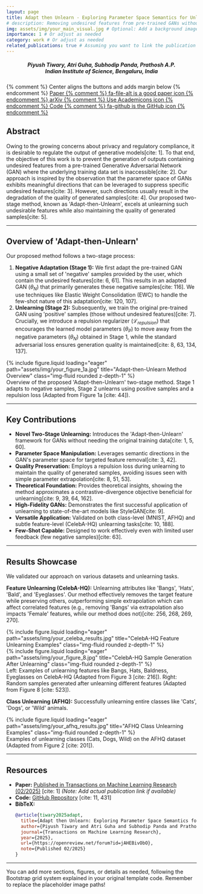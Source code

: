 ```yaml
---
layout: page
title: Adapt then Unlearn - Exploring Parameter Space Semantics for Unlearning in GANs # Updated Title [cite: 1]
# description: Removing undesired features from pre-trained GANs without accessing original data. # Updated Description [cite: 2]
img: assets/img/your_main_visual.jpg # Optional: Add a background image path for the portfolio view
importance: 1 # Or adjust as needed
category: work # Or adjust as needed
related_publications: true # Assuming you want to link the publication automatically if your theme supports it
---
```

<h5 style="text-align: center;">Piyush Tiwary, Atri Guha, Subhodip Panda, Prathosh A.P.<br>
Indian Institute of Science, Bengaluru, India</h5>

<style>
  /* Custom button style that responds to theme changes */
  .theme-adaptive-btn {
    display: inline-block;
    font-weight: 400;
    text-align: center;
    vertical-align: middle;
    user-select: none;
    padding: 0.375rem 0.75rem;
    font-size: 1rem;
    line-height: 1.5;
    border-radius: 9999px; /* Pill shape */
    text-decoration: none !important;
    transition: color 0.15s ease-in-out, background-color 0.15s ease-in-out;
    margin: 0 0.25rem;
  }
  
  /* Light theme styling (default) */
  .theme-adaptive-btn {
    color: #fff;
    background-color: #343a40;
    border: 1px solid #343a40;
  }
  
  .theme-adaptive-btn:hover {
    color: #fff;
    background-color: #23272b;
    border-color: #1d2124;
  }
  
  /* Dark theme styling - this adapts to most common dark theme implementations */
  [data-theme="dark"] .theme-adaptive-btn,
  .dark-theme .theme-adaptive-btn,
  .dark .theme-adaptive-btn,
  html[data-theme="dark"] .theme-adaptive-btn,
  body.dark .theme-adaptive-btn,
  .dark-mode .theme-adaptive-btn {
    color: #212529;
    background-color: #f8f9fa;
    border-color: #f8f9fa;
  }
  
  [data-theme="dark"] .theme-adaptive-btn:hover,
  .dark-theme .theme-adaptive-btn:hover,
  .dark .theme-adaptive-btn:hover,
  html[data-theme="dark"] .theme-adaptive-btn:hover,
  body.dark .theme-adaptive-btn:hover,
  .dark-mode .theme-adaptive-btn:hover {
    color: #212529;
    background-color: #dae0e5;
    border-color: #d3d9df;
  }
  
  /* For themes that use media queries */
  @media (prefers-color-scheme: dark) {
    .theme-adaptive-btn.respect-system {
      color: #212529;
      background-color: #f8f9fa;
      border-color: #f8f9fa;
    }
    
    .theme-adaptive-btn.respect-system:hover {
      color: #212529;
      background-color: #dae0e5;
      border-color: #d3d9df;
    }
  }
</style>

<div class="buttons text-center mb-4">  {% comment %} Center aligns the buttons and adds margin below {% endcomment %}
    <a href="YOUR_PAPER_LINK_HERE" class="btn btn-dark rounded-pill mx-1" role="button" target="_blank" rel="noopener noreferrer">
        <i class="fas fa-file-alt"></i> Paper {% comment %} fa-file-alt is a good paper icon {% endcomment %}
    </a>
    <a href="https://openreview.net/forum?id=jAHEBivObO" class="btn btn-dark rounded-pill mx-1" role="button" target="_blank" rel="noopener noreferrer">
        <i class="ai ai-arxiv"></i> arXiv {% comment %} Use Academicons icon {% endcomment %}
    </a>
    <a href="https://github.com/atriguha/Adapt_Unlearn" class="btn btn-dark rounded-pill mx-1" role="button" target="_blank" rel="noopener noreferrer">
        <i class="fab fa-github"></i> Code {% comment %} fa-github is the GitHub icon {% endcomment %}
    </a>
</div>

## Abstract

Owing to the growing concerns about privacy and regulatory compliance, it is desirable to regulate the output of generative models[cite: 1]. To that end, the objective of this work is to prevent the generation of outputs containing undesired features from a pre-trained Generative Adversarial Network (GAN) where the underlying training data set is inaccessible[cite: 2]. Our approach is inspired by the observation that the parameter space of GANs exhibits meaningful directions that can be leveraged to suppress specific undesired features[cite: 3]. However, such directions usually result in the degradation of the quality of generated samples[cite: 4]. Our proposed two-stage method, known as 'Adapt-then-Unlearn', excels at unlearning such undesirable features while also maintaining the quality of generated samples[cite: 5].

---

## Overview of 'Adapt-then-Unlearn'

Our proposed method follows a two-stage process:

1.  **Negative Adaptation (Stage 1):** We first adapt the pre-trained GAN using a small set of 'negative' samples provided by the user, which contain the undesired features[cite: 6, 61]. This results in an adapted GAN ($\theta_N$) that primarily generates these negative samples[cite: 116]. We use techniques like Elastic Weight Consolidation (EWC) to handle the few-shot nature of this adaptation[cite: 120, 107].
2.  **Unlearning (Stage 2):** Subsequently, we train the original pre-trained GAN using 'positive' samples (those without undesired features)[cite: 7]. Crucially, we introduce a repulsion regularizer ($\mathcal{L}_{repulsion}$) that encourages the learned model parameters ($\theta_P$) to move away from the negative parameters ($\theta_N$) obtained in Stage 1, while the standard adversarial loss ensures generation quality is maintained[cite: 8, 63, 134, 137].

<div class="row justify-content-sm-center">
    <div class="col-sm-10 mt-3 mt-md-0">
        {% include figure.liquid loading="eager" path="assets/img/your_figure_1a.jpg" title="Adapt-then-Unlearn Method Overview" class="img-fluid rounded z-depth-1" %}
    </div>
</div>
<div class="caption">
    Overview of the proposed 'Adapt-then-Unlearn' two-stage method. Stage 1 adapts to negative samples, Stage 2 unlearns using positive samples and a repulsion loss (Adapted from Figure 1a [cite: 44]).
</div>

---

## Key Contributions

* **Novel Two-Stage Unlearning:** Introduces the 'Adapt-then-Unlearn' framework for GANs without needing the original training data[cite: 1, 5, 60].
* **Parameter Space Manipulation:** Leverages semantic directions in the GAN's parameter space for targeted feature removal[cite: 3, 42].
* **Quality Preservation:** Employs a repulsion loss during unlearning to maintain the quality of generated samples, avoiding issues seen with simple parameter extrapolation[cite: 8, 51, 53].
* **Theoretical Foundation:** Provides theoretical insights, showing the method approximates a contrastive-divergence objective beneficial for unlearning[cite: 9, 39, 64, 162].
* **High-Fidelity GANs:** Demonstrates the first successful application of unlearning to state-of-the-art models like StyleGAN[cite: 9].
* **Versatile Application:** Validated on both class-level (MNIST, AFHQ) and subtle feature-level (CelebA-HQ) unlearning tasks[cite: 10, 188].
* **Few-Shot Capable:** Designed to work effectively even with limited user feedback (few negative samples)[cite: 63].

---

## Results Showcase

We validated our approach on various datasets and unlearning tasks.

**Feature Unlearning (CelebA-HQ):** Unlearning attributes like 'Bangs', 'Hats', 'Bald', and 'Eyeglasses'. Our method effectively removes the target feature while preserving others, outperforming simple extrapolation which can affect correlated features (e.g., removing 'Bangs' via extrapolation also impacts 'Female' features, while our method does not)[cite: 256, 268, 269, 270].

<div class="row">
    <div class="col-sm mt-3 mt-md-0">
        {% include figure.liquid loading="eager" path="assets/img/your_celeba_results.jpg" title="CelebA-HQ Feature Unlearning Examples" class="img-fluid rounded z-depth-1" %}
    </div>
     <div class="col-sm mt-3 mt-md-0">
        {% include figure.liquid loading="eager" path="assets/img/your_figure_8.jpg" title="CelebA-HQ Sample Generation After Unlearning" class="img-fluid rounded z-depth-1" %}
    </div>
</div>
<div class="caption">
    Left: Examples of unlearning features like Bangs, Hats, Baldness, Eyeglasses on CelebA-HQ (Adapted from Figure 3 [cite: 216]). Right: Random samples generated after unlearning different features (Adapted from Figure 8 [cite: 523]).
</div>

**Class Unlearning (AFHQ):** Successfully unlearning entire classes like 'Cats', 'Dogs', or 'Wild' animals.

<div class="row justify-content-sm-center">
     <div class="col-sm-8 mt-3 mt-md-0">
        {% include figure.liquid loading="eager" path="assets/img/your_afhq_results.jpg" title="AFHQ Class Unlearning Examples" class="img-fluid rounded z-depth-1" %}
    </div>
</div>
<div class="caption">
    Examples of unlearning classes (Cats, Dogs, Wild) on the AFHQ dataset (Adapted from Figure 2 [cite: 201]).
</div>

---

## Resources

* **Paper:** [Published in Transactions on Machine Learning Research (02/2025)](https://openreview.net/forum?id=jAHEBivObO) [cite: 1] *(Note: Add actual publication link if available)*
* **Code:** [GitHub Repository](https://github.com/atriguha/Adapt_Unlearn) [cite: 11, 431]
* **BibTeX:**
    ```bibtex
    @article{tiwary2025adapt,
      title={Adapt then Unlearn: Exploring Parameter Space Semantics for Unlearning in Generative Adversarial Networks},
      author={Piyush Tiwary and Atri Guha and Subhodip Panda and Prathosh A.P.},
      journal={Transactions on Machine Learning Research},
      year={2025},
      url={https://openreview.net/forum?id=jAHEBivObO},
      note={Published 02/2025}
    }
    ```

---

You can add more sections, figures, or details as needed, following the Bootstrap grid system explained in your original template code. Remember to replace the placeholder image paths!